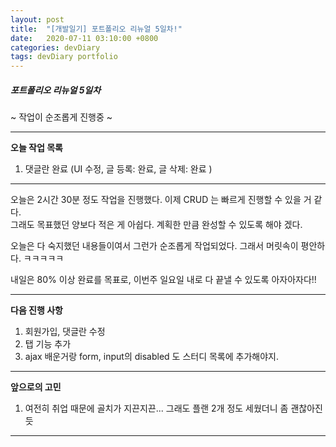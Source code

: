 ```yaml
---
layout: post
title:  "[개발일기] 포트폴리오 리뉴얼 5일차!"
date:   2020-07-11 03:10:00 +0800
categories: devDiary
tags: devDiary portfolio
---
```


##### 포트폴리오 리뉴얼 5일차  
~ 작업이 순조롭게 진행중 ~  

---------------------------------------------------------------
**오늘 작업 목록**  
1. 댓글란 완료 (UI 수정, 글 등록: 완료, 글 삭제: 완료 )  

---------------------------------------------------------------

오늘은 2시간 30분 정도 작업을 진행했다. 이제 CRUD 는 빠르게 진행할 수 있을 거 같다.  
그래도 목표했던 양보다 적은 게 아쉽다. 계획한 만큼 완성할 수 있도록 해야 겠다.  

오늘은 다 숙지했던 내용들이여서 그런가 순조롭게 작업되었다. 그래서 머릿속이 평안하다. ㅋㅋㅋㅋㅋ  

내일은 80% 이상 완료를 목표로, 이번주 일요일 내로 다 끝낼 수 있도록 아자아자다!!  

-----------------------------------
**다음 진행 사항**  

1. 회원가입, 댓글란 수정
1. 탭 기능 추가  
1. ajax 배운거랑 form, input의 disabled 도 스터디 목록에 추가해야지.

------------------------------------
**앞으로의 고민**  

1. 여전히 취업 때문에 골치가 지끈지끈... 그래도 플랜 2개 정도 세웠더니 좀 괜찮아진 듯 

------------------------------------


